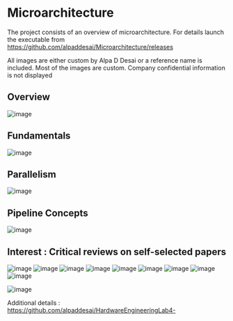 # Microarchitecture

The project consists of an overview of microarchitecture. For details launch the executable from https://github.com/alpaddesai/Microarchitecture/releases

All images are either custom by Alpa D Desai or a reference name is included. Most of the images are custom. Company confidential information is not displayed

## Overview
![image](Microacrchitecture.png)


## Fundamentals
![image](Fundamentals.png)

## Parallelism
![image](Parallelism.png)

## Pipeline Concepts
![image](PipelineConcepts.png)

## Interest : Critical reviews on self-selected papers
![image](image1.jpg)
![image](image2.jpg)
![image](image4.jpg)
![image](image5.jpg)
![image](image6.jpg)
![image](image7.jpg)
![image](image8.jpg)
![image](image9.jpg)
![image](image10.jpg)

![image](USCopyrightCertificate.png)

Additional details : https://github.com/alpaddesai/HardwareEngineeringLab4-
